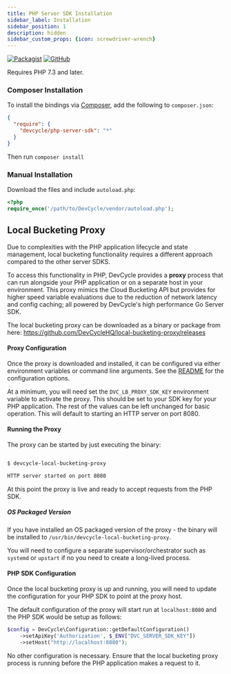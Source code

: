 ```yaml
---
title: PHP Server SDK Installation
sidebar_label: Installation
sidebar_position: 1
description: hidden
sidebar_custom_props: {icon: screwdriver-wrench}
---
```


[![Packagist](https://badgen.net/packagist/v/devcycle/php-server-sdk/latest)](https://packagist.org/packages/devcycle/php-server-sdk)
[![GitHub](https://img.shields.io/github/stars/devcyclehq/php-server-sdk.svg?style=social&label=Star&maxAge=2592000)](https://github.com/DevCycleHQ/php-server-sdk)


Requires PHP 7.3 and later.


<!--tabs-->

### Composer Installation

  To install the bindings via [Composer](https://getcomposer.org/), add the following to `composer.json`:

```json
{
  "require": {
    "devcycle/php-server-sdk": "*"
  }
}
```

Then run `composer install`

### Manual Installation

Download the files and include `autoload.php`:

```php
<?php
require_once('/path/to/DevCycle/vendor/autoload.php');
```

## Local Bucketing Proxy

Due to complexities with the PHP application lifecycle and state management, local bucketing functionality requires a different approach compared to the other server SDKS.

To access this functionality in PHP, DevCycle provides a **proxy** process that can run alongside your PHP application or on a separate host in your environment. This proxy mimics the Cloud Bucketing API but provides for higher speed variable evaluations due to the reduction of network latency and config caching; all powered by DevCycle's high performance Go Server SDK.

The local bucketing proxy can be downloaded as a binary or package from here: https://github.com/DevCycleHQ/local-bucketing-proxy/releases

#### Proxy Configuration

Once the proxy is downloaded and installed, it can be configured via either environment variables or command line arguments. See the [README](https://github.com/DevCycleHQ/local-bucketing-proxy#options) for the configuration options.

At a minimum, you will need set the `DVC_LB_PROXY_SDK_KEY` environment variable to activate the proxy. This should be set to your SDK key for your PHP application.
The rest of the values can be left unchanged for basic operation. This will default to starting an HTTP server on port 8080.


#### Running the Proxy

The proxy can be started by just executing the binary:

```bash

$ devcycle-local-bucketing-proxy

HTTP server started on port 8080

```

At this point the proxy is live and ready to accept requests from the PHP SDK.

##### OS Packaged Version
If you have installed an OS packaged version of the proxy - the binary will be installed to `/usr/bin/devcycle-local-bucketing-proxy`.

You will need to configure a separate supervisor/orchestrator such as `systemd` or `upstart` if no you need to create a long-lived process.

#### PHP SDK Configuration
Once the local bucketing proxy is up and running, you will need to update the configuration for your PHP SDK to point at the proxy host.

The default configuration of the proxy will start run at `localhost:8080` and the PHP SDK would be setup as follows:

```php
$config = DevCycle\Configuration::getDefaultConfiguration()
    ->setApiKey('Authorization', $_ENV["DVC_SERVER_SDK_KEY"])
    ->setHost("http://localhost:8080");
```

No other configuration is necessary. Ensure that the local bucketing proxy process is running before the PHP application makes a request to it.




